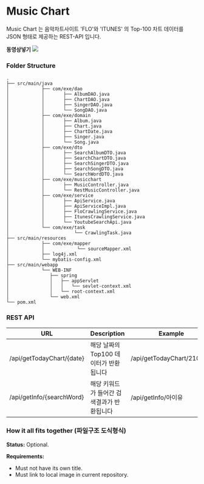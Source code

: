 # Music Chart

Music Chart 는 음악차트사이트 'FLO'와 'ITUNES' 의 Top-100 차트 데이터를 JSON 형태로 제공하는 REST-API 입니다.

******동영상넣기******
![](https://raw.githubusercontent.com/debbs061/MusicProgram/master/doc/gifAnimations/musicchart.gif)

### Folder Structure

    .
    ├── src/main/java                   
    │            ├── com/exe/dao
    │            │		 ├── AlbumDAO.java
    │            │		 ├── ChartDAO.java
    │            │		 ├── SingerDAO.java
    │            │		 └── SongDAO.java
    │            ├── com/exe/domain
    │            │		 ├── Album.java
    │            │		 ├── Chart.java
    │            │		 ├── ChartDate.java
    │            │		 ├── Singer.java
    │            │		 └── Song.java
    │            ├── com/exe/dto
    │            │		 ├── SearchAlbumDTO.java
    │            │		 ├── SearchChartDTO.java
    │            │		 ├── SearchSingerDTO.java
    │            │		 ├── SearchSongDTO.java
    │            │		 └── SearchWordDTO.java		
    │            ├── com/exe/musicchart
    │            │		 ├── MusicController.java
    │            │		 └── RestMusicController.java		
    │            ├── com/exe/service
    │            │		 ├── ApiService.java
    │            │		 ├── ApiServiceImpl.java
    │            │		 ├── FloCrawlingService.java
    │            │		 ├── ItunesCrawlingService.java
    │            │		 └── YoutubeSearchApi.java		
    │            └── com/exe/task
    │                        └── CrawlingTask.java	
    ├── src/main/resources 
    │   	     ├── com/exe/mapper
    │            │            └── sourceMapper.xml	
    │            ├── log4j.xml
    │            └── mybatis-config.xml
    ├── src/main/webapp
    │            └── WEB-INF
    │            	├── spring
    │            	│	├── appServlet
    │            	│	│   └── sevlet-context.xml
    │            	│	└── root-context.xml
    │               └── web.xml
    └── pom.xml

### REST API
| URL                       | Description               | Example                   |
|---------------------------|---------------------------|---------------------------|
| /api/getTodayChart/{date} | 해당 날짜의 Top100 데이터가 반환됩니다  | /api/getTodayChart/210227 |
| /api/getInfo/{searchWord} | 해당 키워드가 들어간 검색결과가 반환됩니다   | /api/getInfo/아이유          |


### How it all fits together (파일구조 도식형식)
**Status:** Optional.

**Requirements:**
- Must not have its own title.
- Must link to local image in current repository.
